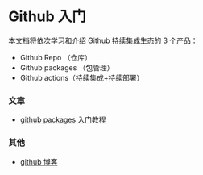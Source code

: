 # Github 入门

本文档将依次学习和介绍 Github 持续集成生态的 3 个产品：

- Github Repo （仓库）
- Github packages （包管理）
- Github actions（持续集成+持续部署）

### 文章

- [github packages 入门教程](https://github.com/tangzijun/continuousIntegration/blob/master/github-packages.md)

### 其他

- [github 博客](https://github.blog/)


